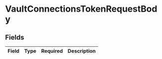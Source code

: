 # VaultConnectionsTokenRequestBody


## Fields

| Field       | Type        | Required    | Description |
| ----------- | ----------- | ----------- | ----------- |